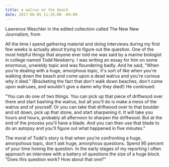 ```yaml
---
title: a walrus on the beach
date: 2017-06-05 11:35:00 -04:00
---
```


Lawrence Weschler in the edited collection called The New New Journalism, from 

All the time I spend gathering material and doing interviews during my first few weeks is actually about trying to figure out the question. One of the most helpful things that anyone ever told me was said by a marine biologist in college named Todd Newberry. I was writing an essay for him on some enormous, unwieldy topic and was floundering badly. And he said, "When you're dealing with a huge, amorphous topic, it's sort of like when you're walking down the beach and come upon a dead walrus and you're curious why it died." (Bracketing the fact that don't walk down beaches, don't come upon walruses, and wouldn't give a damn why they died!) He continued:
 
"You can do one of two things. You can pick up that piece of driftwood over there and start bashing the walrus, but all you'll do is make a mess of the walrus and of yourself. Or you can take that driftwood over to that boulder and sit down, pick up that stone, and start sharpening it. It will take you hours and hours, probably all afternoon to sharpen the driftwood. But at the end of the process you'll have a blade. And you can then use that blade to do an autopsy and you'll figure out what happened in five minutes."

The moral of Todd's story is that when you're confronting a huge, amorpohous topic, don't ask huge, amorphous questions. Spend 95 percent of your time honing the question. In the early stages of my reporting I often approach an interview with a battery of questions the size of a huge block. "Does this question work? How about that one?"

